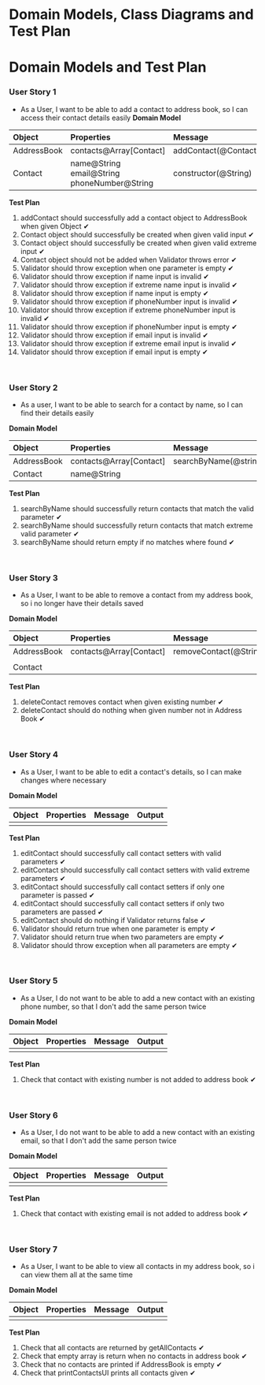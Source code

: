 # Domain Models, Class Diagrams and Test Plan
# Domain Models and Test Plan

### User Story 1

- As a User, I want to be able to add a contact to address book, so I can access their contact details easily
**Domain Model**

| Object      | Properties                                          | Message              | Output   |
|:------------|:----------------------------------------------------|:---------------------|:---------|
| AddressBook | contacts@Array[Contact]                             | addContact(@Contact) | @void    |
| Contact     | name@String<br/>email@String<br/>phoneNumber@String | constructor(@String) | @Contact |

**Test Plan**

1. addContact should successfully add a contact object to AddressBook when given Object ✔
2. Contact object should successfully be created when given valid input ✔
3. Contact object should successfully be created when given valid extreme input ✔
4. Contact object should not be added when Validator throws error ✔
5. Validator should throw exception when one parameter is empty ✔
6. Validator should throw exception if name input is invalid ✔
7. Validator should throw exception if extreme name input is invalid ✔
8. Validator should throw exception if name input is empty ✔
9. Validator should throw exception if phoneNumber input is invalid ✔
10. Validator should throw exception if extreme phoneNumber input is invalid ✔
11. Validator should throw exception if phoneNumber input is empty ✔
12. Validator should throw exception if email input is invalid ✔
13. Validator should throw exception if extreme email input is invalid ✔
14. Validator should throw exception if email input is empty ✔
<br>

### User Story 2

-   As a user, I want to be able to search for a contact by name, so I can find their details easily

**Domain Model**

| Object      | Properties              | Message               | Output |
|:------------|:------------------------|:----------------------|:-------|
| AddressBook | contacts@Array[Contact] | searchByName(@string) | @Array |
| Contact     | name@String             |                       |        |

**Test Plan**

1. searchByName should successfully return contacts that match the valid parameter ✔
2. searchByName should successfully return contacts that match extreme valid parameter ✔
3. searchByName should return empty if no matches where found ✔

<br>

### User Story 3

- As a User, I want to be able to remove a contact from my address book, so i no longer have their details saved

**Domain Model**

| Object      | Properties              | Message                | Output |
|:------------|:------------------------|:-----------------------|:-------|
| AddressBook | contacts@Array[Contact] | removeContact(@String) | @Void  |
|             |                         |                        |        |
| Contact     |                         |                        |        |

**Test Plan**

1. deleteContact removes contact when given existing number ✔
2. deleteContact should do nothing when given number not in Address Book ✔

<br>

### User Story 4

- As a User, I want to be able to edit a contact's details, so I can make changes where necessary

**Domain Model**

| Object      | Properties    | Message             | Output |
| :---------- | :------------ | :------------------ | :----- |
|      | |  |   |

**Test Plan**

1. editContact should successfully call contact setters with valid parameters ✔
2. editContact should successfully call contact setters with valid extreme parameters ✔
3. editContact should successfully call contact setters if only one parameter is passed ✔
4. editContact should successfully call contact setters if only two parameters are passed ✔
5. editContact should do nothing if Validator returns false ✔
6. Validator should return true when one parameter is empty ✔
7. Validator should return true when two parameters are empty ✔
8. Validator should throw exception when all parameters are empty ✔


<br>

### User Story 5

- As a User, I do not want to be able to add a new contact with an existing phone number, so that I don't add the same person twice

**Domain Model**

| Object      | Properties | Message          | Output |
| :---------- |:-----------|:-----------------|:-------|
|      |            |                  |        |

**Test Plan**

1. Check that contact with existing number is not added to address book ✔


<br>

### User Story 6

- As a User, I do not want to be able to add a new contact with an existing email, so that I don't add the same person twice

**Domain Model**

| Object      | Properties    | Message            | Output |
| :---------- | :------------ |:-------------------| :----- |
|      |               |                    |  |


**Test Plan**

1. Check that contact with existing email is not added to address book ✔

<br>

### User Story 7

- As a User, I want to be able to view all contacts in my address book, so i can view them all at the same time

**Domain Model**

| Object      | Properties    | Message                | Output |
| :---------- | :------------ | :--------------------- | :----- |
|      |               |  |  |

**Test Plan**

1. Check that all contacts are returned by getAllContacts ✔
2. Check that empty array is return when no contacts in address book ✔
3. Check that no contacts are printed if AddressBook is empty ✔
4. Check that printContactsUI prints all contacts given ✔
